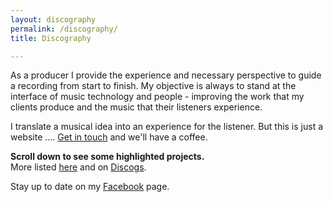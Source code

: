 ```yaml
---
layout: discography
permalink: /discography/
title: Discography

---
```


As a producer I provide the experience and necessary perspective to guide a recording from start to finish. My objective is always to stand at the interface of music technology and people - improving the work that my clients produce and the music that their listeners experience.

I translate a musical idea into an experience for the listener. But this is just a website .... <a href="mailto:gijs@redhouse.nl" target="blank" class="red-link">Get in touch</a> and we'll have a coffee.

<strong>Scroll down to see some highlighted projects.</strong><br />
More listed <a href="../../../assets/cv/GijsvanKloosterCVM.pdf" target="blank" class="red-link">here</a> and on <a href="https://www.discogs.com/artist/413565-Gijs-Van-Klooster?sort=year%2Cdesc&limit=50&filter_anv=0&type=Credits&layout=med" target="blank" class="red-link">Discogs</a>.

Stay up to date on my <a href="https://www.facebook.com/gijsvankloostermusic" target="blank" class="red-link">Facebook</a> page.